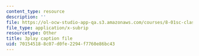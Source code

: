 ```yaml
---
content_type: resource
description: ''
file: https://ol-ocw-studio-app-qa.s3.amazonaws.com/courses/8-01sc-classical-mechanics-fall-2016/701545188c07d0fe2294f7760e86bc43_V-fy33vi-64.srt
file_type: application/x-subrip
resourcetype: Other
title: 3play caption file
uid: 70154518-8c07-d0fe-2294-f7760e86bc43
---
```

